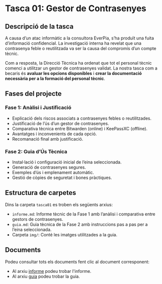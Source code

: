 # Tasca 01: Gestor de Contrasenyes

## Descripció de la tasca

A causa d’un atac informàtic a la consultora EverPia, s’ha produït una fuita d’informació confidencial. La investigació interna ha revelat que una contrasenya feble o reutilitzada va ser la causa del compromís d’un compte tècnic.

Com a resposta, la Direcció Tècnica ha ordenat que tot el personal tècnic comenci a utilitzar un gestor de contrasenyes validat. La nostra tasca com a becaris és **avaluar les opcions disponibles** i **crear la documentació necessària per a la formació del personal tècnic**.

## Fases del projecte

### Fase 1: Anàlisi i Justificació

- Explicació dels riscos associats a contrasenyes febles o reutilitzades.
- Justificació de l’ús d’un gestor de contrasenyes.
- Comparativa tècnica entre Bitwarden (online) i KeePassXC (offline).
- Avantatges i inconvenients de cada opció.
- Recomanació final amb justificació.

### Fase 2: Guia d’Ús Tècnica

- Instal·lació i configuració inicial de l’eina seleccionada.
- Generació de contrasenyes segures.
- Exemples d’ús i emplenament automàtic.
- Gestió de còpies de seguretat i bones pràctiques.

##  Estructura de carpetes

Dins la carpeta `tasca01` es troben els següents arxius:

- `informe.md`: Informe tècnic de la Fase 1 amb l’anàlisi i comparativa entre gestors de contrasenyes.
- `guia.md`: Guia tècnica de la Fase 2 amb instruccions pas a pas per a l’eina seleccionada.
- Carpeta `img/`: Conté les imatges utilitzades a la guia.

##  Documents
Podeu consultar tots els documents fent clic al document corresponent:
- Al arxiu [informe](informe.md) podeu trobar l'informe.
- Al arxiu [guia](guia.md) podeu trobar la guia.
